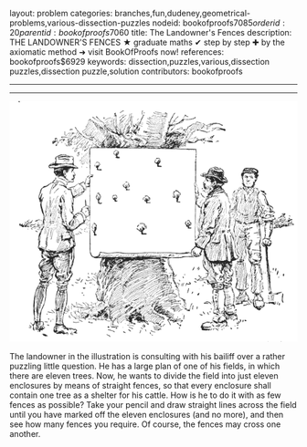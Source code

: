 layout: problem
categories: branches,fun,dudeney,geometrical-problems,various-dissection-puzzles
nodeid: bookofproofs$7085
orderid: 20
parentid: bookofproofs$7060
title: The Landowner's Fences
description: THE LANDOWNER'S FENCES &#9733; graduate maths &#10004; step by step &#10010; by the axiomatic method &#10140; visit BookOfProofs now!
references: bookofproofs$6929
keywords: dissection,puzzles,various,dissection puzzles,dissection puzzle,solution
contributors: bookofproofs

---


---

![q166](https://github.com/bookofproofs/bookofproofs.github.io/blob/main/_sources/_assets/images/dudeney/q166.png?raw=true)

The landowner in the illustration is consulting with his bailiff over a rather puzzling little question. He has a large plan of one of his fields, in which there are eleven trees. Now, he wants to divide the field into just eleven enclosures by means of straight fences, so that every enclosure shall contain one tree as a shelter for his cattle. How is he to do it with as few fences as possible? Take your pencil and draw straight lines across the field until you have marked off the eleven enclosures (and no more), and then see how many fences you require. Of course, the fences may cross one another.
